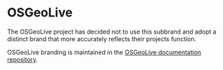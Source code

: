 # OSGeoLive

The OSGeoLive project has decided not to use this subbrand and adopt a distinct brand that more accurately reflects their projects function.

OSGeoLive branding is maintained in the [OSGeoLive documentation repository](https://github.com/OSGeo/OSGeoLive-doc/tree/master/images/osgeolive-logo).
